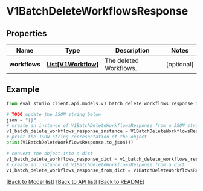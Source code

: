 # V1BatchDeleteWorkflowsResponse


## Properties

Name | Type | Description | Notes
------------ | ------------- | ------------- | -------------
**workflows** | [**List[V1Workflow]**](V1Workflow.md) | The deleted Workflows. | [optional] 

## Example

```python
from eval_studio_client.api.models.v1_batch_delete_workflows_response import V1BatchDeleteWorkflowsResponse

# TODO update the JSON string below
json = "{}"
# create an instance of V1BatchDeleteWorkflowsResponse from a JSON string
v1_batch_delete_workflows_response_instance = V1BatchDeleteWorkflowsResponse.from_json(json)
# print the JSON string representation of the object
print(V1BatchDeleteWorkflowsResponse.to_json())

# convert the object into a dict
v1_batch_delete_workflows_response_dict = v1_batch_delete_workflows_response_instance.to_dict()
# create an instance of V1BatchDeleteWorkflowsResponse from a dict
v1_batch_delete_workflows_response_from_dict = V1BatchDeleteWorkflowsResponse.from_dict(v1_batch_delete_workflows_response_dict)
```
[[Back to Model list]](../README.md#documentation-for-models) [[Back to API list]](../README.md#documentation-for-api-endpoints) [[Back to README]](../README.md)


